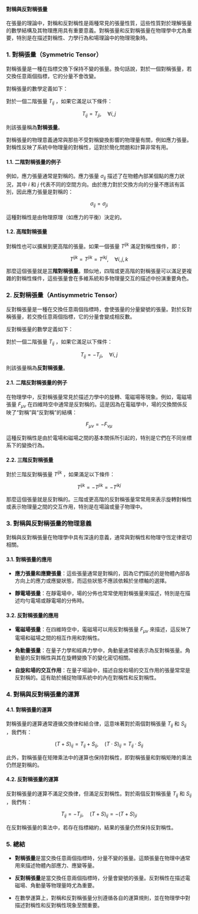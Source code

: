 #### 對稱與反對稱張量

在張量的理論中，對稱和反對稱性是兩種常見的張量性質，這些性質對於理解張量的數學結構及其物理應用具有重要意義。對稱張量和反對稱張量在物理學中尤為重要，特別是在描述對稱性、力學行為和場理論中的物理現象時。

### 1. **對稱張量（Symmetric Tensor）**

對稱張量是一種在指標交換下保持不變的張量。換句話說，對於一個對稱張量，若交換任意兩個指標，它的分量不會改變。

對稱張量的數學定義如下：

對於一個二階張量  $T_{ij}$ ，如果它滿足以下條件：

```math
T_{ij} = T_{ji}, \quad \forall i, j

```
則該張量稱為**對稱張量**。

對稱張量的物理意義通常與那些不受對稱變換影響的物理量有關，例如應力張量。對稱性反映了系統中物理量的對稱性，這對於簡化問題和計算非常有用。

#### 1.1. **二階對稱張量的例子**
例如，應力張量通常是對稱的。應力張量  $\sigma_{ij}$  描述了在物體內部某個點的應力狀況，其中  $i$  和  $j$  代表不同的空間方向。由於應力對於交換方向的分量不應該有區別，因此應力張量是對稱的：

```math
\sigma_{ij} = \sigma_{ji}

```
這種對稱性是由物理原理（如應力的平衡）決定的。

#### 1.2. **高階對稱張量**
對稱性也可以擴展到更高階的張量。如果一個張量  $T^{ijk}$  滿足對稱性條件，即：

```math
T^{ijk} = T^{jik} = T^{ikj}, \quad \forall i, j, k

```
那麼這個張量就是**三階對稱張量**。類似地，四階或更高階的對稱張量可以滿足更複雜的對稱性條件，這些張量會在多維系統和多物理量交互的描述中扮演重要角色。

### 2. **反對稱張量（Antisymmetric Tensor）**

反對稱張量是一種在交換任意兩個指標時，會使張量的分量變號的張量。對於反對稱張量，若交換任意兩個指標，它的分量會變成相反數。

反對稱張量的數學定義如下：

對於一個二階張量  $T_{ij}$ ，如果它滿足以下條件：

```math
T_{ij} = -T_{ji}, \quad \forall i, j

```
則該張量稱為**反對稱張量**。

#### 2.1. **二階反對稱張量的例子**
在物理學中，反對稱張量常見於描述力學中的旋轉、電磁場等現象。例如，電磁場張量  $F_{\mu\nu}$  在四維時空中通常是反對稱的。這是因為在電磁學中，場的交換關係反映了“對稱”與“反對稱”的結構：

```math
F_{\mu\nu} = -F_{\nu\mu}

```
這種反對稱性是由於電場和磁場之間的基本關係所引起的，特別是它們在不同坐標系下的變換行為。

#### 2.2. **三階反對稱張量**
對於三階反對稱張量  $T^{ijk}$ ，如果滿足以下條件：

```math
T^{ijk} = -T^{jik} = -T^{ikj}

```
那麼這個張量就是反對稱的。三階或更高階的反對稱張量常常用來表示旋轉對稱性或表示物理量之間的交互作用，特別是在場論或量子物理中。

### 3. **對稱與反對稱張量的物理意義**

對稱與反對稱張量在物理學中具有深遠的意義，通常與對稱性和物理守恆定律密切相關。

#### 3.1. **對稱張量的應用**

- **應力張量和應變張量**：這些張量通常是對稱的，因為它們描述的是物體內部各方向上的應力或應變狀態，而這些狀態不應該依賴於坐標軸的選擇。
  
- **靜電場張量**：在靜電場中，場的分佈也常常使用對稱張量來描述，特別是在描述均勻電場或靜電場的分佈時。

#### 3.2. **反對稱張量的應用**

- **電磁場張量**：在四維時空中，電磁場可以用反對稱張量  $F_{\mu\nu}$  來描述，這反映了電場和磁場之間的相互作用和對稱性。
  
- **角動量張量**：在量子力學和經典力學中，角動量通常被表示為反對稱張量。角動量的反對稱性與其在旋轉變換下的變化密切相關。

- **自旋和場的交互作用**：在量子場論中，描述自旋和場的交互作用的張量常常是反對稱的。這有助於捕捉物理系統中的內在對稱性和反對稱性。

### 4. **對稱與反對稱張量的運算**

#### 4.1. **對稱張量的運算**

對稱張量的運算通常遵循交換律和結合律，這意味著對於兩個對稱張量  $T_{ij}$  和  $S_{ij}$ ，我們有：

```math
(T + S)_{ij} = T_{ij} + S_{ij}, \quad (T \cdot S)_{ij} = T_{ij} \cdot S_{ij}

```
此外，對稱張量在矩陣乘法中的運算也保持對稱性，即對稱張量和對稱矩陣的乘法仍然是對稱的。

#### 4.2. **反對稱張量的運算**

反對稱張量的運算不滿足交換律，但滿足反對稱性。對於兩個反對稱張量  $T_{ij}$  和  $S_{ij}$ ，我們有：

```math
T_{ij} = -T_{ji}, \quad (T + S)_{ij} = - (T + S)_{ji}

```
在反對稱張量的乘法中，若存在指標縮約，結果的張量仍然保持反對稱性。

### 5. **總結**

- **對稱張量**是當交換任意兩個指標時，分量不變的張量。這類張量在物理中通常用來描述物體內部應力、應變等量。
  
- **反對稱張量**是當交換任意兩個指標時，分量會變號的張量。反對稱性在描述電磁場、角動量等物理量時尤為重要。
  
- 在數學運算上，對稱和反對稱張量分別遵循各自的運算規則，並在物理學中對描述對稱性和反對稱性現象至關重要。